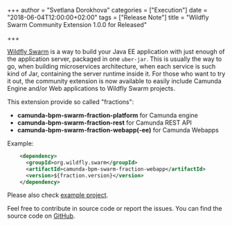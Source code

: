 +++
author = "Svetlana Dorokhova"
categories = ["Execution"]
date = "2018-06-04T12:00:00+02:00"
tags = ["Release Note"]
title = "Wildfly Swarm Community Extension 1.0.0 for Released"

+++

[Wildfly Swarm](http://wildfly-swarm.io/) is a way to build your Java EE application with just enough of the application server, packaged in one `uber-jar`.
This is usually the way to go, when building microservices architecture, when each service is such kind of Jar, containing the server runtime inside it.
For those who want to try it out, the community extension is now available to easily include Camunda Engine and/or Web applications to Wildfly Swarm projects.

This extension provide so called "fractions":

* **camunda-bpm-swarm-fraction-platform** for Camunda engine
* **camunda-bpm-swarm-fraction-rest** for Camunda REST API
* **camunda-bpm-swarm-fraction-webapp(-ee)** for Camunda Webapps 

Example:

```xml
    <dependency>
      <groupId>org.wildfly.swarm</groupId>
      <artifactId>camunda-bpm-swarm-fraction-webapp</artifactId>
      <version>${fraction.version}</version>
    </dependency>
```

Please also check [example project](https://github.com/camunda/camunda-bpm-wildfly-swarm/tree/master/example).

Feel free to contribute in source code or report the issues. You can find the source code on [GitHub](https://github.com/camunda/camunda-bpm-wildfly-swarm).
